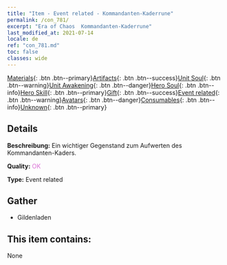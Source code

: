 ```yaml
---
title: "Item - Event related - Kommandanten-Kaderrune"
permalink: /con_781/
excerpt: "Era of Chaos  Kommandanten-Kaderrune"
last_modified_at: 2021-07-14
locale: de
ref: "con_781.md"
toc: false
classes: wide
---
```

 [Materials](/ItemsDE/){: .btn .btn--primary}[Artifacts](/ItemsDE/Artifacts/){: .btn .btn--success}[Unit Soul](/ItemsDE/UnitSoul/){: .btn .btn--warning}[Unit Awakening](/ItemsDE/UnitAwakening/){: .btn .btn--danger}[Hero Soul](/ItemsDE/HeroSoul/){: .btn .btn--info}[Hero Skill](/ItemsDE/HeroSkill/){: .btn .btn--primary}[Gift](/ItemsDE/Gift/){: .btn .btn--success}[Event related](/ItemsDE/Events/){: .btn .btn--warning}[Avatars](/ItemsDE/Avatars/){: .btn .btn--danger}[Consumables](/ItemsDE/Consumables/){: .btn .btn--info}[Unknown](/ItemsDE/Unknown/){: .btn .btn--primary}

## Details
 **Beschreibung:** Ein wichtiger Gegenstand zum Aufwerten des Kommandanten-Kaders.

 **Quality:** <span style="color: #DA70D6">OK</span>

 **Type:** Event related

## Gather

*    Gildenladen 

## This item contains:

  None

